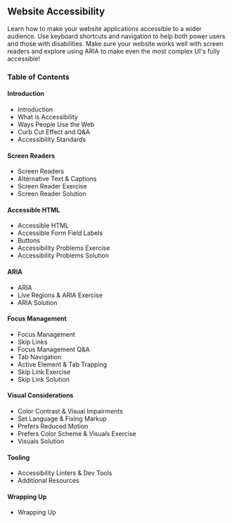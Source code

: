 ## Website Accessibility

Learn how to make your website applications accessible to a wider audience. Use keyboard shortcuts and navigation to help both power users and those with disabilities. Make sure your website works well with screen readers and explore using ARIA to make even the most complex UI's fully accessible!

<!-- Course Website (https://learn-a11y.netlify.app/) -->
<!-- Course Repo (https://github.com/jkup/learn-a11y) -->

### Table of Contents
#### Introduction
- Introduction
- What is Accessibility
- Ways People Use the Web
- Curb Cut Effect and Q&A
- Accessibility Standards

#### Screen Readers
- Screen Readers
- Alternative Text & Captions
- Screen Reader Exercise
- Screen Reader Solution

#### Accessible HTML
- Accessible HTML
- Accessible Form Field Labels
- Buttons
- Accessibility Problems Exercise
- Accessibility Problems Solution

#### ARIA
- ARIA
- Live Regions & ARIA Exercise
- ARIA Solution

#### Focus Management
- Focus Management
- Skip Links
- Focus Management Q&A
- Tab Navigation
- Active Element & Tab Trapping
- Skip Link Exercise
- Skip Link Solution

#### Visual Considerations
- Color Contrast & Visual Impairments
- Set Language & Fixing Markup
- Prefers Reduced Motion
- Prefers Color Scheme & Visuals Exercise
- Visuals Solution

#### Tooling
- Accessibility Linters & Dev Tools
- Additional Resources

#### Wrapping Up
- Wrapping Up
